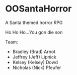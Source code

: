 # OOSantaHorror

A Santa themed horror RPG

Ho Ho Ho...You gon die son

Team:
- Bradley (Brad) Arnot
- Jeffrey (Jeff) Lipnick
- Kelsey (Kelsey) Dowd
- Nicholas (Nick) Pfeufer

